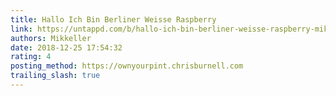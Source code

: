 ```yaml
---
title: Hallo Ich Bin Berliner Weisse Raspberry
link: https://untappd.com/b/hallo-ich-bin-berliner-weisse-raspberry-mikkeller/1823604
authors: Mikkeller
date: 2018-12-25 17:54:32
rating: 4
posting_method: https://ownyourpint.chrisburnell.com
trailing_slash: true
---
```

